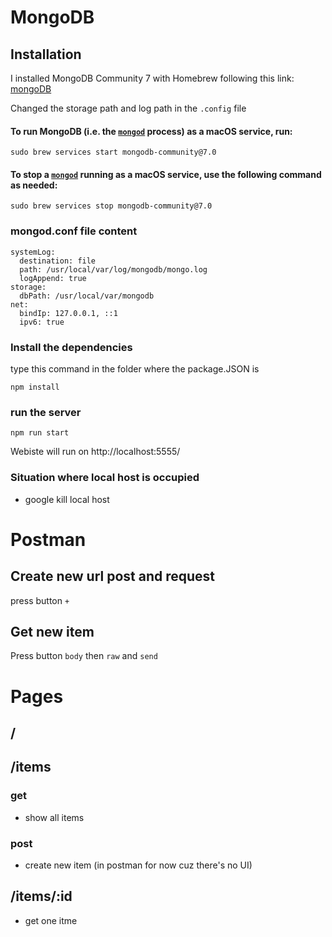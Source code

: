 # MongoDB
## Installation

I installed MongoDB Community 7 with Homebrew following this link: [mongoDB](https://www.mongodb.com/docs/manual/tutorial/install-mongodb-on-os-x/#install-mongodb-community-edition)

Changed the storage path and log path in the `.config` file

#### To run MongoDB (i.e. the [`mongod`](https://www.mongodb.com/docs/manual/reference/program/mongod/#mongodb-binary-bin.mongod) process) **as a macOS service**, run:

```
sudo brew services start mongodb-community@7.0
```

#### To stop a [`mongod`](https://www.mongodb.com/docs/manual/reference/program/mongod/#mongodb-binary-bin.mongod) running as a macOS service, use the following command as needed:

```
sudo brew services stop mongodb-community@7.0
```


### mongod.conf file content
```
systemLog:
  destination: file
  path: /usr/local/var/log/mongodb/mongo.log
  logAppend: true
storage:
  dbPath: /usr/local/var/mongodb
net:
  bindIp: 127.0.0.1, ::1
  ipv6: true
```
### Install the dependencies
type this command in the folder where the package.JSON is
```
npm install
```

### run the server
```
npm run start
```

Webiste will run on 
http://localhost:5555/

### Situation where local host is occupied
- google kill local host

# Postman
## Create new url post and request
press button `+`

## Get new item
Press button `body` then `raw` and `send`

# Pages
## /
## /items
### get
- show all items
### post
- create new item (in postman for now cuz there's no UI)
## /items/:id
- get one itme
